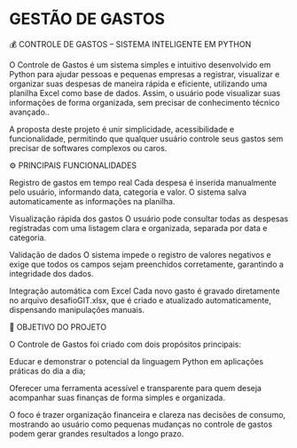 # GESTÃO DE GASTOS 
💰 CONTROLE DE GASTOS – SISTEMA INTELIGENTE EM PYTHON

O Controle de Gastos é um sistema simples e intuitivo desenvolvido em Python para ajudar pessoas e pequenas empresas a registrar, visualizar e organizar suas despesas de maneira rápida e eficiente, utilizando uma planilha Excel como base de dados. Assim, o usuário pode visualizar suas informações de forma organizada, sem precisar de conhecimento técnico avançado..

A proposta deste projeto é unir simplicidade, acessibilidade e funcionalidade, permitindo que qualquer usuário controle seus gastos sem precisar de softwares complexos ou caros.

⚙️ PRINCIPAIS FUNCIONALIDADES

Registro de gastos em tempo real
Cada despesa é inserida manualmente pelo usuário, informando data, categoria e valor. O sistema salva automaticamente as informações na planilha.

Visualização rápida dos gastos
O usuário pode consultar todas as despesas registradas com uma listagem clara e organizada, separada por data e categoria.

Validação de dados
O sistema impede o registro de valores negativos e exige que todos os campos sejam preenchidos corretamente, garantindo a integridade dos dados.

Integração automática com Excel
Cada novo gasto é gravado diretamente no arquivo desafioGIT.xlsx, que é criado e atualizado automaticamente, dispensando manipulações manuais.

🧠 OBJETIVO DO PROJETO

O Controle de Gastos foi criado com dois propósitos principais:

Educar e demonstrar o potencial da linguagem Python em aplicações práticas do dia a dia;

Oferecer uma ferramenta acessível e transparente para quem deseja acompanhar suas finanças de forma simples e organizada.

O foco é trazer organização financeira e clareza nas decisões de consumo, mostrando ao usuário como pequenas mudanças no controle de gastos podem gerar grandes resultados a longo prazo.
